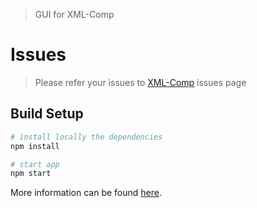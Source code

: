 > GUI for XML-Comp

# Issues

> Please refer your issues to [XML-Comp](https://github.com/XML-Comp/XML-Comp/issues) issues page

## Build Setup

``` bash
# install locally the dependencies
npm install

# start app 
npm start
```
More information can be found [here](https://simulatedgreg.gitbooks.io/electron-vue/content/docs/npm_scripts.html).
